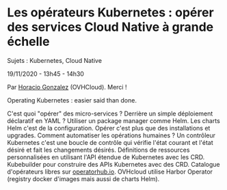 # Les opérateurs Kubernetes : opérer des services Cloud Native à grande échelle

Sujets : Kubernetes, Cloud Native

19/11/2020 - 13h45 - 14h30

Par [Horacio Gonzalez](https://twitter.com/LostInBrittany) (OVHCloud). Merci !

Operating Kubernetes : easier said than done.

C'est quoi "opérer" des micro-services ? Derrière un simple déploiement déclaratif en YAML ?
Utiliser un package manager comme Helm. Les charts Helm c'est de la configuration. Opérer c'est plus que des installations et upgrades.
Comment automatiser les opérations humaines ?
Un contrôleur Kubernetes c'est une boucle de contrôle qui vérifie l'état courant et l'état désiré et fait les changements désirés.
Définitions de ressources personnalisées en utilisant l'API étendue de Kubernetes avec les CRD.
Kubebuilder pour construire des APIs Kubernetes avec des CRD.
Catalogue d'opérateurs libres sur [operatorhub.io](operatorhub.io).
OVHcloud utilise Harbor Operator (registry docker d'images mais aussi de charts Helm).